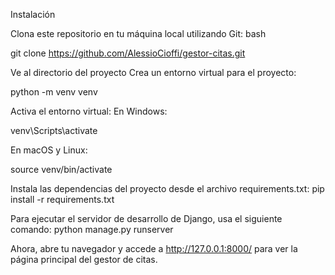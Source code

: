 Instalación

Clona este repositorio en tu máquina local utilizando Git:
bash

git clone https://github.com/AlessioCioffi/gestor-citas.git

Ve al directorio del proyecto
Crea un entorno virtual para el proyecto:

python -m venv venv

Activa el entorno virtual:
En Windows:

venv\Scripts\activate

En macOS y Linux:

source venv/bin/activate

Instala las dependencias del proyecto desde el archivo requirements.txt:
pip install -r requirements.txt

Para ejecutar el servidor de desarrollo de Django, usa el siguiente comando:
python manage.py runserver

Ahora, abre tu navegador y accede a http://127.0.0.1:8000/ para ver la página principal del gestor de citas.

